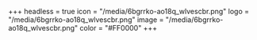 +++
headless = true
icon = "/media/6bgrrko-ao18q_wlvescbr.png"
logo = "/media/6bgrrko-ao18q_wlvescbr.png"
image = "/media/6bgrrko-ao18q_wlvescbr.png"
color = "#FF0000"
+++
